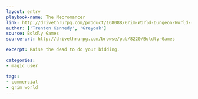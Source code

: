 ```yaml
---
layout: entry
playbook-name: The Necromancer
link: http://drivethrurpg.com/product/168088/Grim-World-Dungeon-World--Fate-Core-Supplement
author: ['Trenton Kennedy', 'Greyoak']
source: Boldly Games
source-url: http://drivethrurpg.com/browse/pub/8220/Boldly-Games

excerpt: Raise the dead to do your bidding.

categories:
- magic user

tags:
- commercial
- grim world
---
```

